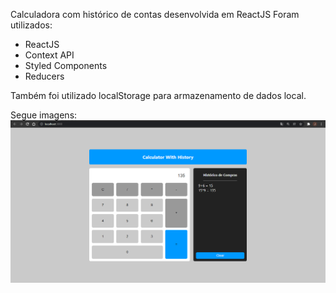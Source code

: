 Calculadora com histórico de contas desenvolvida em ReactJS
Foram utilizados:
- ReactJS
- Context API
- Styled Components
- Reducers

Também foi utilizado localStorage para armazenamento de dados local.

Segue imagens:
![Alt Text](/src/screenshots/img.png?raw=true "Exibição Calculadora")